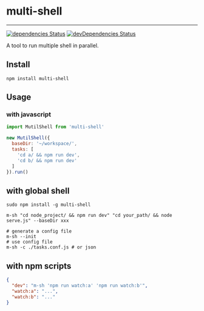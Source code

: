 # multi-shell

---
[![dependencies Status](https://david-dm.org/aligay/multi-shell/status.svg)](https://david-dm.org/aligay/multi-shell)
[![devDependencies Status](https://david-dm.org/aligay/multi-shell/dev-status.svg)](https://david-dm.org/aligay/multi-shell?type=dev)

A tool to run multiple shell in parallel.

## Install

```shell
npm install multi-shell
```

## Usage

### with javascript

```javascript
import MutilShell from 'multi-shell'

new MutilShell({
  baseDir: '~/workspace/',
  tasks: [
    'cd a/ && npm run dev',
    'cd b/ && npm run dev'
  ]
}).run()

```

## with global shell

```shell
sudo npm install -g multi-shell

m-sh "cd node_project/ && npm run dev" "cd your_path/ && node serve.js" --baseDir xxx

# generate a config file
m-sh --init
# use config file
m-sh -c ./tasks.conf.js # or json
```

## with npm scripts

```json
{
  "dev": "m-sh 'npm run watch:a' 'npm run watch:b'",
  "watch:a": "...",
  "watch:b": "..."
}
```
